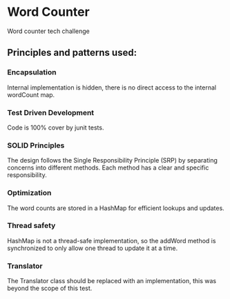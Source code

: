 # Word Counter
Word counter tech challenge

##  Principles and patterns used:
### Encapsulation
Internal implementation is hidden, there is no direct access to the internal wordCount map.  
### Test Driven Development
Code is 100% cover by junit tests.
### SOLID Principles
The design follows the Single Responsibility Principle (SRP) 
by separating concerns into different methods. 
Each method has a clear and specific responsibility.
###  Optimization
The word counts are stored in a HashMap for efficient lookups and updates.
### Thread safety
HashMap is not a thread-safe implementation, so the addWord method is synchronized 
to only allow one thread to update it at a time.
### Translator
The Translator class should be replaced with an implementation,
this was beyond the scope of this test.



